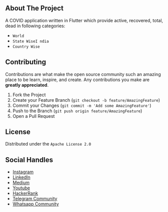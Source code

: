 <!-- ABOUT THE PROJECT -->
## About The Project

A COVID application written in Flutter which provide active, recovered, total, dead in following categories:

* `World`
* `State WiseI ndia`
* `Country Wise`


<!-- CONTRIBUTING -->
## Contributing

Contributions are what make the open source community such an amazing place to be learn, inspire, and create. Any contributions you make are **greatly appreciated**.

1. Fork the Project
2. Create your Feature Branch (`git checkout -b feature/AmazingFeature`)
3. Commit your Changes (`git commit -m 'Add some AmazingFeature'`)
4. Push to the Branch (`git push origin feature/AmazingFeature`)
5. Open a Pull Request



<!-- LICENSE -->
## License

Distributed under the `Apache License 2.0`

<!-- Social Handle -->
## Social Handles
* [Instagram](https://www.instagram.com/techneophyte/)
* [LinkedIn](https://www.linkedin.com/in/abhijeet-srivastav-02245a18b/)
* [Medium](https://abhijeetsrivastav-techneophyte.medium.com/about)
* [Youtube](https://www.youtube.com/channel/UCpSSZFXUrzE0wMAwZLD5yRg)
* [HackerRank](https://www.hackerrank.com/abhijeetsrivast7)
* [Telegram Community](https://t.me/techneophytecommunity)
* [Whatsapp Community](https://chat.whatsapp.com/EyQtkNlHQgE7AX7MBTkPsm)

